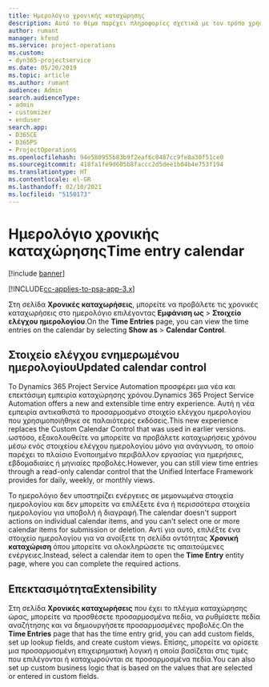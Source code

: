 ```yaml
---
title: Ημερολόγιο χρονικής καταχώρησης
description: Αυτό το θέμα παρέχει πληροφορίες σχετικά με τον τρόπο χρήσης του ημερολογίου χρονικής καταχώρησης.
author: rumant
manager: kfend
ms.service: project-operations
ms.custom:
- dyn365-projectservice
ms.date: 05/20/2019
ms.topic: article
ms.author: rumant
audience: Admin
search.audienceType:
- admin
- customizer
- enduser
search.app:
- D365CE
- D365PS
- ProjectOperations
ms.openlocfilehash: 94e580955b83b9f2eaf6c0487cc9fe8a30f51ce0
ms.sourcegitcommit: 418fa1fe9d605b8faccc2d5dee1b04b4e753f194
ms.translationtype: HT
ms.contentlocale: el-GR
ms.lasthandoff: 02/10/2021
ms.locfileid: "5150173"
---
```

# <a name="time-entry-calendar"></a><span data-ttu-id="baf9e-103">Ημερολόγιο χρονικής καταχώρησης</span><span class="sxs-lookup"><span data-stu-id="baf9e-103">Time entry calendar</span></span>

[!include [banner](../includes/psa-now-project-operations.md)]

[!INCLUDE[cc-applies-to-psa-app-3.x](../includes/cc-applies-to-psa-app-3x.md)]

<span data-ttu-id="baf9e-104">Στη σελίδα **Χρονικές καταχωρήσεις**, μπορείτε να προβάλετε τις χρονικές καταχωρήσεις στο ημερολόγιο επιλέγοντας **Εμφάνιση ως** \> **Στοιχείο ελέγχου ημερολογίου**.</span><span class="sxs-lookup"><span data-stu-id="baf9e-104">On the **Time Entries** page, you can view the time entries on the calendar by selecting **Show as** \> **Calendar Control**.</span></span>

## <a name="updated-calendar-control"></a><span data-ttu-id="baf9e-105">Στοιχείο ελέγχου ενημερωμένου ημερολογίου</span><span class="sxs-lookup"><span data-stu-id="baf9e-105">Updated calendar control</span></span>

<span data-ttu-id="baf9e-106">Το Dynamics 365 Project Service Automation προσφέρει μια νέα και επεκτάσιμη εμπειρία καταχώρησης χρόνου.</span><span class="sxs-lookup"><span data-stu-id="baf9e-106">Dynamics 365 Project Service Automation offers a new and extensible time entry experience.</span></span> <span data-ttu-id="baf9e-107">Αυτή η νέα εμπειρία αντικαθιστά το προσαρμοσμένο στοιχείο ελέγχου ημερολογίου που χρησιμοποιήθηκε σε παλαιότερες εκδόσεις.</span><span class="sxs-lookup"><span data-stu-id="baf9e-107">This new experience replaces the Custom Calendar Control that was used in earlier versions.</span></span> <span data-ttu-id="baf9e-108">ωστόσο, εξακολουθείτε να μπορείτε να προβάλετε καταχωρήσεις χρόνου μέσω ενός στοιχείου ελέγχου ημερολογίου μόνο για ανάγνωση, το οποίο παρέχει το πλαίσιο Ενοποιημένο περιβάλλον εργασίας για ημερήσιες, εβδομαδιαίες ή μηνιαίες προβολές.</span><span class="sxs-lookup"><span data-stu-id="baf9e-108">However, you can still view time entries through a read-only calendar control that the Unified Interface Framework provides for daily, weekly, or monthly views.</span></span>

<span data-ttu-id="baf9e-109">Το ημερολόγιο δεν υποστηρίζει ενέργειες σε μεμονωμένα στοιχεία ημερολογίου και δεν μπορείτε να επιλέξετε ένα ή περισσότερα στοιχεία ημερολογίου για υποβολή ή διαγραφή.</span><span class="sxs-lookup"><span data-stu-id="baf9e-109">The calendar doesn't support actions on individual calendar items, and you can't select one or more calendar items for submission or deletion.</span></span> <span data-ttu-id="baf9e-110">Αντί για αυτό, επιλέξτε ένα στοιχείο ημερολογίου για να ανοίξετε τη σελίδα οντότητας **Χρονική καταχώριση** όπου μπορείτε να ολοκληρώσετε τις απαιτούμενες ενέργειες.</span><span class="sxs-lookup"><span data-stu-id="baf9e-110">Instead, select a calendar item to open the **Time Entry** entity page, where you can complete the required actions.</span></span>

## <a name="extensibility"></a><span data-ttu-id="baf9e-111">Επεκτασιμότητα</span><span class="sxs-lookup"><span data-stu-id="baf9e-111">Extensibility</span></span>

<span data-ttu-id="baf9e-112">Στη σελίδα **Χρονικές καταχωρήσεις** που έχει το πλέγμα καταχώρησης ώρας, μπορείτε να προσθέσετε προσαρμοσμένα πεδία, να ρυθμίσετε πεδία αναζήτησης και να δημιουργήσετε προσαρμοσμένες προβολές.</span><span class="sxs-lookup"><span data-stu-id="baf9e-112">On the **Time Entries** page that has the time entry grid, you can add custom fields, set up lookup fields, and create custom views.</span></span> <span data-ttu-id="baf9e-113">Επίσης, μπορείτε να ορίσετε μια προσαρμοσμένη επιχειρηματική λογική η οποία βασίζεται στις τιμές που επιλέγονται ή καταχωρούνται σε προσαρμοσμένα πεδία.</span><span class="sxs-lookup"><span data-stu-id="baf9e-113">You can also set up custom business logic that is based on the values that are selected or entered in custom fields.</span></span>
